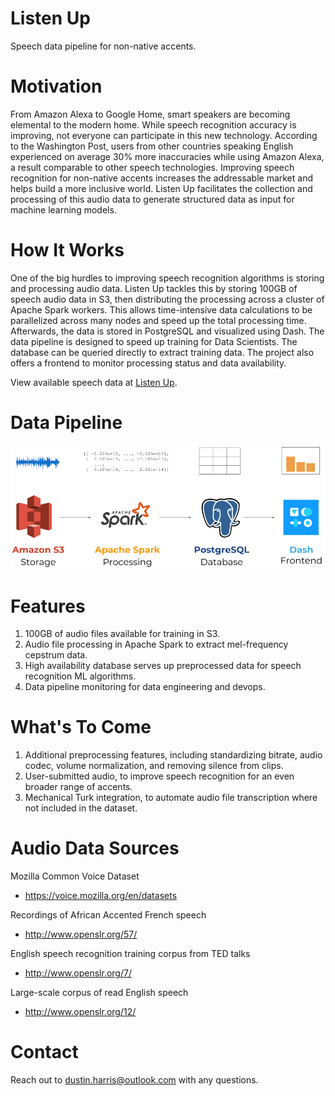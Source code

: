 # Listen Up

Speech data pipeline for non-native accents.

# Motivation

From Amazon Alexa to Google Home, smart speakers are becoming elemental to the modern home. While speech recognition accuracy is improving, not everyone can participate in this new technology. According to the Washington Post, users from other countries speaking English experienced on average 30% more inaccuracies while using Amazon Alexa, a result comparable to other speech technologies. Improving speech recognition for non-native accents increases the addressable market and helps build a more inclusive world. Listen Up facilitates the collection and processing of this audio data to generate structured data as input for machine learning models.

# How It Works

One of the big hurdles to improving speech recognition algorithms is storing and processing audio data. Listen Up tackles this by storing 100GB of speech audio data in S3, then distributing the processing across a cluster of Apache Spark workers. This allows time-intensive data calculations to be parallelized across many nodes and speed up the total processing time. Afterwards, the data is stored in PostgreSQL and visualized using Dash. The data pipeline is designed to speed up training for Data Scientists. The database can be queried directly to extract training data. The project also offers a frontend to monitor processing status and data availability.

View available speech data at <a href="http://listenup.site/">Listen Up</a>.

# Data Pipeline

![Listen Up data pipeline](./img/pipeline419.png)

# Features

1. 100GB of audio files available for training in S3.
2. Audio file processing in Apache Spark to extract mel-frequency cepstrum data.
3. High availability database serves up preprocessed data for speech recognition ML algorithms.
4. Data pipeline monitoring for data engineering and devops.

# What's To Come

1. Additional preprocessing features, including standardizing bitrate, audio codec, volume normalization, and removing silence from clips.
2. User-submitted audio, to improve speech recognition for an even broader range of accents.
2. Mechanical Turk integration, to automate audio file transcription where not included in the dataset.

# Audio Data Sources

Mozilla Common Voice Dataset
* https://voice.mozilla.org/en/datasets

Recordings of African Accented French speech
* http://www.openslr.org/57/

English speech recognition training corpus from TED talks
* http://www.openslr.org/7/

Large-scale corpus of read English speech
* http://www.openslr.org/12/

# Contact
Reach out to dustin.harris@outlook.com with any questions.
